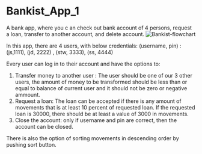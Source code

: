 # Bankist_App_1
A bank app, where you c an check out bank account of 4 persons, request a loan, transfer to another account, and delete account.
![Bankist-flowchart](https://github.com/selmaGharbi/Bankist_App_1/assets/167712525/db1fe352-15bc-4bfe-aa94-d09506208271)

In this app, there are 4 users, with below credentials:
(username, pin) : (js,1111), (jd, 2222) , (stw, 3333), (ss, 4444)



Every user can log in to their account and have the options to: 
1. Transfer money to another user : The user should be one of our 3 other users, the amount of money to be transformed should be less than or equal to balance of current user and it should not be zero or negative ammount.
2. Request a loan: The loan can be accepted if there is any amount of movements that is at least 10 percent of requested loan. If the requested loan is 30000, there should be at least a value of 3000 in movements.
3. Close the account: only if username and pin are correct, then the account can be closed.

There is also the option of sorting movements in descending order by pushing sort button.
